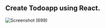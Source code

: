## Create Todoapp using React.

![Screenshot (699)](https://user-images.githubusercontent.com/77244089/132315780-fe1f78fa-151f-40eb-9fad-dc9084d4ae69.png)


